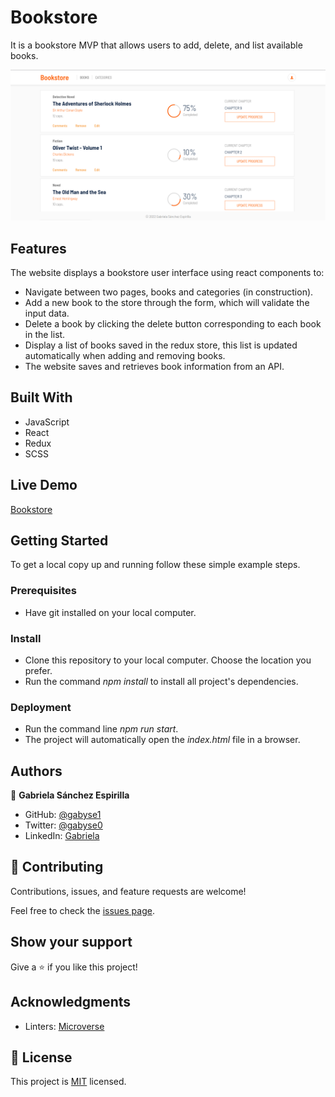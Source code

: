 # Bookstore
It is a bookstore MVP that allows users to add, delete, and list available books.

![screenshot](./bs-screenshot.png)


## Features

The website displays a bookstore user interface using react components to:

- Navigate between two pages, books and categories (in construction).
- Add a new book to the store through the form, which will validate the input data.
- Delete a book by clicking the delete button corresponding to each book in the list.
- Display a list of books saved in the redux store, this list is updated automatically when adding and removing books.
- The website saves and retrieves book information from an API.


## Built With

- JavaScript
- React
- Redux
- SCSS


## Live Demo

[Bookstore](https://gabyse1.github.io/bookstore/)


## Getting Started


To get a local copy up and running follow these simple example steps.

### Prerequisites

- Have git installed on your local computer.

### Install

- Clone this repository to your local computer. Choose the location you prefer.
- Run the command *npm install* to install all project's dependencies.

### Deployment

- Run the command line *npm run start*.
- The project will automatically open the *index.html* file in a browser.


## Authors

👤 **Gabriela Sánchez Espirilla**

- GitHub: [@gabyse1](https://github.com/gabyse1)
- Twitter: [@gabyse0](https://twitter.com/gabyse0)
- LinkedIn: [Gabriela](https://www.linkedin.com/in/gabriela-s%C3%A1nchez-espirilla-83011b225/)


## 🤝 Contributing

Contributions, issues, and feature requests are welcome!

Feel free to check the [issues page](../../issues/).

## Show your support

Give a ⭐️ if you like this project!

## Acknowledgments

- Linters: [Microverse](https://github.com/microverseinc/linters-config)

## 📝 License

This project is [MIT](./LICENCE) licensed.
